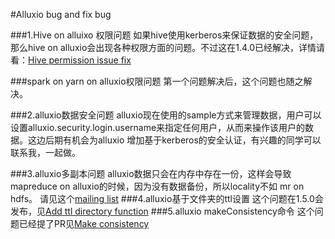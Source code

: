 #Alluxio bug and fix bug

###1.Hive on alluixo 权限问题
如果hive使用kerberos来保证数据的安全问题，那么hive on alluxio会出现各种权限方面的问题。不过这在1.4.0已经解决，详情请看：[Hive permission issue fix](https://github.com/Alluxio/alluxio/pull/4453)

###spark on yarn on alluxio权限问题
第一个问题解决后，这个问题也随之解决。

###2.alluxio数据安全问题
alluxio现在使用的sample方式来管理数据，用户可以设置alluxio.security.login.username来指定任何用户，从而来操作该用户的数据。这边后期有机会为alluxio
增加基于kerberos的安全认证，有兴趣的同学可以联系我，一起做。

###3.alluxio多副本问题
alluxio数据只会在内存中存在一份，这样会导致mapreduce on alluxio的时候，因为没有数据备份，所以locality不如 mr on hdfs。
请见这个[mailing list](https://groups.google.com/forum/?fromgroups=#!topic/alluxio-users/Jmz_DmVLVjU)
###4.alluxio基于文件夹的ttl设置
这个问题在1.5.0会发布，见[Add ttl directory function](https://github.com/Alluxio/alluxio/pull/4458)
###5.alluxio makeConsistency命令
这个问题已经提了PR见[Make consistency](https://github.com/Alluxio/alluxio/pull/4686)




